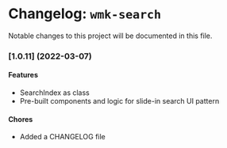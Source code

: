 # Changelog: `wmk-search`

Notable changes to this project will be documented in this file.

### [1.0.11] (2022-03-07)

#### Features

- SearchIndex as class
- Pre-built components and logic for slide-in search UI pattern

#### Chores

- Added a CHANGELOG file
